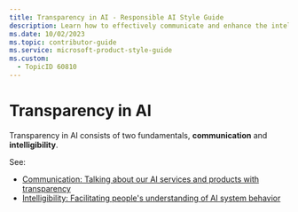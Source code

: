 ```yaml
---
title: Transparency in AI - Responsible AI Style Guide
description: Learn how to effectively communicate and enhance the intelligibility of AI systems in your documentation. Explore strategies for discussing AI services with transparency and facilitating user understanding of AI behavior.
ms.date: 10/02/2023
ms.topic: contributor-guide
ms.service: microsoft-product-style-guide
ms.custom:
  - TopicID 60810
---
```



# Transparency in AI

Transparency in AI consists of two fundamentals, **communication** and **intelligibility**. 

See:

- [Communication: Talking about our AI services and products with transparency](~\responsible-ai-style-guide\transparency\communication-talking-about-our-ai-services-and-products-with-transparency.md) 
- [Intelligibility: Facilitating people's understanding of AI system behavior](~\responsible-ai-style-guide\transparency\intelligibility.md)